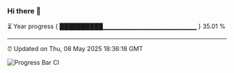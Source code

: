 ### Hi there 👋

⏳ Year progress { ██████████▁▁▁▁▁▁▁▁▁▁▁▁▁▁▁▁▁▁▁▁ } 35.01 %

---

⏰ Updated on Thu, 08 May 2025 18:36:18 GMT

![Progress Bar CI](https://github.com/DhruviPatel157/GitHub-Actions-Demo/workflows/Progress%20Bar%20CI/badge.svg)
